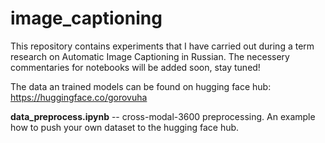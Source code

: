 # image_captioning
This repository contains experiments that I have carried out during a term research on Automatic Image Captioning in Russian. 
The necessery commentaries for notebooks will be added soon, stay tuned! 

The data an trained models can be found on hugging face hub: https://huggingface.co/gorovuha

**data_preprocess.ipynb** -- cross-modal-3600 preprocessing. An example how to push your own dataset to the hugging face hub. 
